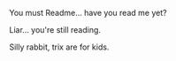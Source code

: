 You must Readme... have you read me yet?

Liar... you're still reading.

Silly rabbit, trix are for kids.
